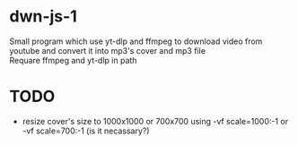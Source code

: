 # dwn-js-1
Small program which use yt-dlp and ffmpeg to download video from youtube and convert it into mp3's cover and mp3 file<br>
Requare ffmpeg and yt-dlp in path

# TODO
- resize cover's size to 1000x1000 or 700x700 using -vf scale=1000:-1 or -vf scale=700:-1 (is it necassary?) <br>
